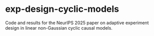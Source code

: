 # exp-design-cyclic-models
Code and results for the NeurIPS 2025 paper on adaptive experiment design in linear non-Gaussian cyclic causal models.
